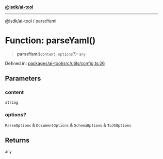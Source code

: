 [**@isdk/ai-tool**](../README.md)

***

[@isdk/ai-tool](../globals.md) / parseYaml

# Function: parseYaml()

> **parseYaml**(`content`, `options`?): `any`

Defined in: [packages/ai-tool/src/utils/config.ts:26](https://github.com/isdk/ai-tool.js/blob/760349925bceb5de6b4188926a13bfb3f0ce4ced/src/utils/config.ts#L26)

## Parameters

### content

`string`

### options?

`ParseOptions` & `DocumentOptions` & `SchemaOptions` & `ToJSOptions`

## Returns

`any`
